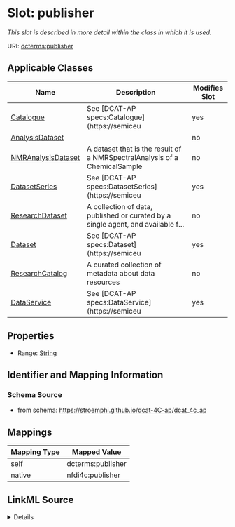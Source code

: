 

# Slot: publisher


_This slot is described in more detail within the class in which it is used._





URI: [dcterms:publisher](http://purl.org/dc/terms/publisher)



<!-- no inheritance hierarchy -->





## Applicable Classes

| Name | Description | Modifies Slot |
| --- | --- | --- |
| [Catalogue](Catalogue.md) | See [DCAT-AP specs:Catalogue](https://semiceu |  yes  |
| [AnalysisDataset](AnalysisDataset.md) |  |  no  |
| [NMRAnalysisDataset](NMRAnalysisDataset.md) | A dataset that is the result of a NMRSpectralAnalysis of a ChemicalSample |  no  |
| [DatasetSeries](DatasetSeries.md) | See [DCAT-AP specs:DatasetSeries](https://semiceu |  yes  |
| [ResearchDataset](ResearchDataset.md) | A collection of data, published or curated by a single agent, and available f... |  no  |
| [Dataset](Dataset.md) | See [DCAT-AP specs:Dataset](https://semiceu |  yes  |
| [ResearchCatalog](ResearchCatalog.md) | A curated collection of metadata about data resources |  no  |
| [DataService](DataService.md) | See [DCAT-AP specs:DataService](https://semiceu |  yes  |







## Properties

* Range: [String](String.md)





## Identifier and Mapping Information







### Schema Source


* from schema: https://stroemphi.github.io/dcat-4C-ap/dcat_4c_ap




## Mappings

| Mapping Type | Mapped Value |
| ---  | ---  |
| self | dcterms:publisher |
| native | nfdi4c:publisher |




## LinkML Source

<details>
```yaml
name: publisher
description: This slot is described in more detail within the class in which it is
  used.
from_schema: https://stroemphi.github.io/dcat-4C-ap/dcat_4c_ap
rank: 1000
slot_uri: dcterms:publisher
alias: publisher
domain_of:
- Catalogue
- DataService
- Dataset
- DatasetSeries
range: string

```
</details>